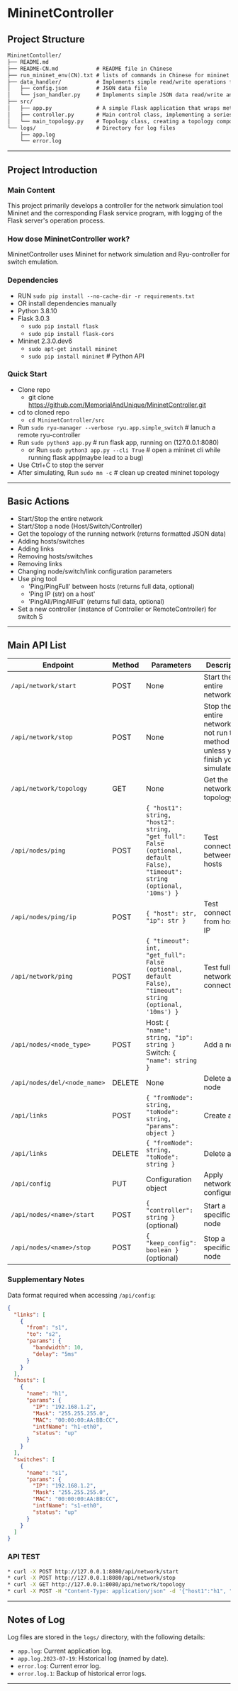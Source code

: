 # MininetController

## Project Structure
```markdown
MininetContoller/
├── README.md
├── README-CN.md            # README file in Chinese
├── run_mininet_env(CN).txt # lists of commands in Chinese for mininet controll
├── data_handler/           # Implements simple read/write operations for JSON data files
│   ├── config.json         # JSON data file
│   └── json_handler.py     # Implements simple JSON data read/write and sending to a specified IP
├── src/
│   ├── app.py              # A simple Flask application that wraps methods from controller.py into HTTP requests for frontend access
│   ├── controller.py       # Main control class, implementing a series of Mininet controls and access logic, encapsulating common methods from Mininet's net class
│   └── main_topology.py    # Topology class, creating a topology composed of Hosts, Switches, Controllers, and Links, and returning the corresponding Mininet net object
└── logs/                   # Directory for log files
    ├── app.log
    └── error.log
```

---

## Project Introduction

### Main Content
This project primarily develops a controller for the network simulation tool Mininet and the corresponding Flask service program, with logging of the Flask server's operation process.

### How dose MininetController work?
MininetController uses Mininet for network simulation and Ryu-controller for switch emulation.

### Dependencies
* RUN `sudo pip install --no-cache-dir -r requirements.txt`
* OR install dependencies manually
* Python 3.8.10
* Flask 3.0.3
  * `sudo pip install flask`
  * `sudo pip install flask-cors`
* Mininet 2.3.0.dev6
  * `sudo apt-get install mininet`
  * `sudo pip install mininet`                            # Python API


### Quick Start
* Clone repo
  * git clone https://github.com/MemorialAndUnique/MininetController.git
* cd to cloned repo
  * `cd MininetController/src`
* Run `sudo ryu-manager --verbose ryu.app.simple_switch`   # lanuch a remote ryu-controller
* Run `sudo python3 app.py`                                # run flask app, running on (127.0.0.1:8080)
  * or Run `sudo python3 app.py --cli True`                # open a mininet cli while running flask app(maybe lead to a bug)
* Use Ctrl+C to stop the server
* After simulating, Run `sudo mn -c`                       # clean up created mininet topology

---

## Basic Actions
* Start/Stop the entire network
* Start/Stop a node (Host/Switch/Controller)
* Get the topology of the running network (returns formatted JSON data)
* Adding hosts/switches
* Adding links
* Removing hosts/switches
* Removing links
* Changing node/switch/link configuration parameters
* Use ping tool
  * 'Ping/PingFull' between hosts (returns full data, optional)
  * 'Ping IP (str) on a host'
  * 'PingAll/PingAllFull' (returns full data, optional)
* Set a new controller (instance of Controller or RemoteController) for switch S

---

## Main API List

| Endpoint | Method | Parameters | Description |
| ---- | ---- | ---- | ---- |
| `/api/network/start` | POST | None | Start the entire network |
| `/api/network/stop` | POST | None | Stop the entire network,Do not run the method unless you finish your simulate |
| `/api/network/topology` | GET | None | Get the network topology |
| `/api/nodes/ping` | POST | `{ "host1": string, "host2": string, "get_full": False (optional, default False), "timeout": string (optional, '10ms') }` | Test connectivity between hosts |
| `/api/nodes/ping/ip` | POST | `{ "host": str, "ip": str }` | Test connectivity from host to IP |
| `/api/network/ping` | POST | `{ "timeout": int, "get_full": False (optional, default False), "timeout": string (optional, '10ms') }` | Test full network connectivity |
| `/api/nodes/<node_type>` | POST | Host: `{ "name": string, "ip": string }`<br>Switch: `{ "name": string }` | Add a node |
| `/api/nodes/del/<node_name>` | DELETE | None | Delete a node |
| `/api/links` | POST | `{ "fromNode": string, "toNode": string, "params": object }` | Create a link |
| `/api/links` | DELETE | `{ "fromNode": string, "toNode": string }` | Delete a link |
| `/api/config` | PUT | Configuration object | Apply network configuration |
| `/api/nodes/<name>/start` | POST | `{ "controller": string }` (optional) | Start a specific node |
| `/api/nodes/<name>/stop` | POST | `{ "keep_config": boolean }` (optional) | Stop a specific node |

### Supplementary Notes
Data format required when accessing `/api/config`:
```json
{
  "links": [
    {
      "from": "s1",
      "to": "s2",
      "params": {
        "bandwidth": 10,
        "delay": "5ms"
      }
    }
  ],
  "hosts": [
    {
      "name": "h1",
      "params": {
        "IP": "192.168.1.2",
        "Mask": "255.255.255.0",
        "MAC": "00:00:00:AA:BB:CC",
        "intfName": "h1-eth0",
        "status": "up"
      }
    }
  ],
  "switches": [
    {
      "name": "s1",
      "params": {
        "IP": "192.168.1.2",
        "Mask": "255.255.255.0",
        "MAC": "00:00:00:AA:BB:CC",
        "intfName": "s1-eth0",
        "status": "up"
      }
    }
  ]
}
```
### API TEST
```bash
* curl -X POST http://127.0.0.1:8080/api/network/start
* curl -X POST http://127.0.0.1:8080/api/network/stop
* curl -X GET http://127.0.0.1:8080/api/network/topology
* curl -X POST -H "Content-Type: application/json" -d '{"host1":"h1", "host2":"h8"}' http://localhost:8080/api/nodes/ping
```
---

## Notes of Log
Log files are stored in the `logs/` directory, with the following details:
- `app.log`: Current application log.
- `app.log.2023-07-19`: Historical log (named by date).
- `error.log`: Current error log.
- `error.log.1`: Backup of historical error logs.

---

